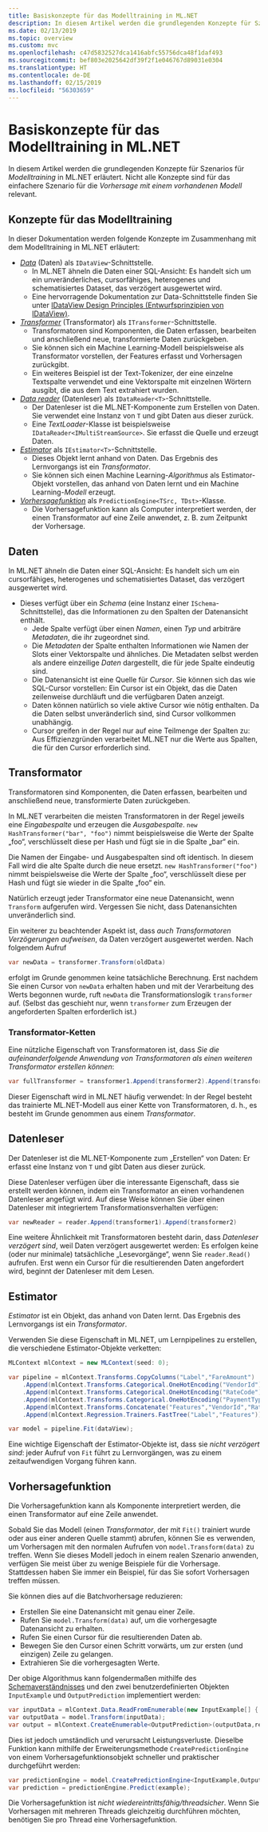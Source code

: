 ```yaml
---
title: Basiskonzepte für das Modelltraining in ML.NET
description: In diesem Artikel werden die grundlegenden Konzepte für Szenarios für *Modelltraining* in ML.NET erläutert. Nicht alle Konzepte sind für das einfachere Szenario für die *Vorhersage mit einem vorhandenen Modell* relevant.
ms.date: 02/13/2019
ms.topic: overview
ms.custom: mvc
ms.openlocfilehash: c47d5832527dca1416abfc55756dca48f1daf493
ms.sourcegitcommit: bef803e2025642df39f2f1e046767d89031e0304
ms.translationtype: HT
ms.contentlocale: de-DE
ms.lasthandoff: 02/15/2019
ms.locfileid: "56303659"
---
```

# <a name="basic-concepts-for-model-training-in-mlnet"></a>Basiskonzepte für das Modelltraining in ML.NET

In diesem Artikel werden die grundlegenden Konzepte für Szenarios für *Modelltraining* in ML.NET erläutert. Nicht alle Konzepte sind für das einfachere Szenario für die *Vorhersage mit einem vorhandenen Modell* relevant.

## <a name="model-training-concepts"></a>Konzepte für das Modelltraining

In dieser Dokumentation werden folgende Konzepte im Zusammenhang mit dem Modelltraining in ML.NET erläutert:

- [*Data*](#data) (Daten) als `IDataView`-Schnittstelle.
  - In ML.NET ähneln die Daten einer SQL-Ansicht: Es handelt sich um ein unveränderliches, cursorfähiges, heterogenes und schematisiertes Dataset, das verzögert ausgewertet wird. 
  - Eine hervorragende Dokumentation zur Data-Schnittstelle finden Sie unter [IDataView Design Principles (Entwurfsprinzipien von IDataView)](https://github.com/dotnet/machinelearning/blob/master/docs/code/IDataViewDesignPrinciples.md).
- [*Transformer*](#transformer) (Transformator) als `ITransformer`-Schnittstelle.
  - Transformatoren sind Komponenten, die Daten erfassen, bearbeiten und anschließend neue, transformierte Daten zurückgeben.
  - Sie können sich ein Machine Learning-Modell beispielsweise als Transformator vorstellen, der Features erfasst und Vorhersagen zurückgibt.
  - Ein weiteres Beispiel ist der Text-Tokenizer, der eine einzelne Textspalte verwendet und eine Vektorspalte mit einzelnen Wörtern ausgibt, die aus dem Text extrahiert wurden.
- [*Data reader*](#data-reader) (Datenleser) als `IDataReader<T>`-Schnittstelle.
  - Der Datenleser ist die ML.NET-Komponente zum Erstellen von Daten. Sie verwendet eine Instanz von `T` und gibt Daten aus dieser zurück. 
  - Eine *TextLoader*-Klasse ist beispielsweise `IDataReader<IMultiStreamSource>`. Sie erfasst die Quelle und erzeugt Daten. 
- [*Estimator*](#estimator) als `IEstimator<T>`-Schnittstelle.
  - Dieses Objekt lernt anhand von Daten. Das Ergebnis des Lernvorgangs ist ein *Transformator*.
  - Sie können sich einen Machine Learning-*Algorithmus* als Estimator-Objekt vorstellen, das anhand von Daten lernt und ein Machine Learning-*Modell* erzeugt.
- [*Vorhersagefunktion*](#prediction-function) als `PredictionEngine<TSrc, TDst>`-Klasse.
  - Die Vorhersagefunktion kann als Computer interpretiert werden, der einen Transformator auf eine Zeile anwendet, z. B. zum Zeitpunkt der Vorhersage.

## <a name="data"></a>Daten

In ML.NET ähneln die Daten einer SQL-Ansicht: Es handelt sich um ein cursorfähiges, heterogenes und schematisiertes Dataset, das verzögert ausgewertet wird.

- Dieses verfügt über ein *Schema* (eine Instanz einer `ISchema`-Schnittstelle), das die Informationen zu den Spalten der Datenansicht enthält.
  - Jede Spalte verfügt über einen *Namen*, einen *Typ* und arbiträre *Metadaten*, die ihr zugeordnet sind.
  - Die *Metadaten* der Spalte enthalten Informationen wie Namen der Slots einer Vektorspalte und ähnliches. Die Metadaten selbst werden als andere einzeilige *Daten* dargestellt, die für jede Spalte eindeutig sind.
  - Die Datenansicht ist eine Quelle für *Cursor*. Sie können sich das wie SQL-Cursor vorstellen: Ein Cursor ist ein Objekt, das die Daten zeilenweise durchläuft und die verfügbaren Daten anzeigt.
  - Daten können natürlich so viele aktive Cursor wie nötig enthalten. Da die Daten selbst unveränderlich sind, sind Cursor vollkommen unabhängig.
  - Cursor greifen in der Regel nur auf eine Teilmenge der Spalten zu: Aus Effizienzgründen verarbeitet ML.NET nur die Werte aus Spalten, die für den Cursor erforderlich sind.

## <a name="transformer"></a>Transformator

Transformatoren sind Komponenten, die Daten erfassen, bearbeiten und anschließend neue, transformierte Daten zurückgeben.

In ML.NET verarbeiten die meisten Transformatoren in der Regel jeweils eine *Eingabespalte* und erzeugen die *Ausgabespalte*. `new HashTransformer("bar", "foo")` nimmt beispielsweise die Werte der Spalte „foo“, verschlüsselt diese per Hash und fügt sie in die Spalte „bar“ ein. 

Die Namen der Eingabe- und Ausgabespalten sind oft identisch. In diesem Fall wird die alte Spalte durch die neue ersetzt. `new HashTransformer("foo")` nimmt beispielsweise die Werte der Spalte „foo“, verschlüsselt diese per Hash und fügt sie wieder in die Spalte „foo“ ein. 

Natürlich erzeugt jeder Transformator eine neue Datenansicht, wenn `Transform` aufgerufen wird. Vergessen Sie nicht, dass Datenansichten unveränderlich sind.

Ein weiterer zu beachtender Aspekt ist, dass *auch Transformatoren Verzögerungen aufweisen*, da Daten verzögert ausgewertet werden. Nach folgendem Aufruf

```csharp
var newData = transformer.Transform(oldData)
```

erfolgt im Grunde genommen keine tatsächliche Berechnung. Erst nachdem Sie einen Cursor von `newData` erhalten haben und mit der Verarbeitung des Werts begonnen wurde, ruft `newData` die Transformationslogik `transformer` auf. (Selbst das geschieht nur, wenn `transformer` zum Erzeugen der angeforderten Spalten erforderlich ist.)

### <a name="transformer-chains"></a>Transformator-Ketten

Eine nützliche Eigenschaft von Transformatoren ist, dass *Sie die aufeinanderfolgende Anwendung von Transformatoren als einen weiteren Transformator erstellen können*:

```csharp
var fullTransformer = transformer1.Append(transformer2).Append(transformer3);
```

Dieser Eigenschaft wird in ML.NET häufig verwendet: In der Regel besteht das trainierte ML.NET-Modell aus einer Kette von Transformatoren, d. h., es besteht im Grunde genommen aus einem *Transformator*.

## <a name="data-reader"></a>Datenleser

Der Datenleser ist die ML.NET-Komponente zum „Erstellen“ von Daten: Er erfasst eine Instanz von `T` und gibt Daten aus dieser zurück.

Diese Datenleser verfügen über die interessante Eigenschaft, dass sie erstellt werden können, indem ein Transformator an einen vorhandenen Datenleser angefügt wird. Auf diese Weise können Sie über einen Datenleser mit integriertem Transformationsverhalten verfügen:

```csharp
var newReader = reader.Append(transformer1).Append(transformer2)
```

Eine weitere Ähnlichkeit mit Transformatoren besteht darin, dass *Datenleser verzögert sind*, weil Daten verzögert ausgewertet werden: Es erfolgen keine (oder nur minimale) tatsächliche „Lesevorgänge“, wenn Sie `reader.Read()` aufrufen. Erst wenn ein Cursor für die resultierenden Daten angefordert wird, beginnt der Datenleser mit dem Lesen.

## <a name="estimator"></a>Estimator

*Estimator* ist ein Objekt, das anhand von Daten lernt. Das Ergebnis des Lernvorgangs ist ein *Transformator*.

Verwenden Sie diese Eigenschaft in ML.NET, um Lernpipelines zu erstellen, die verschiedene Estimator-Objekte verketten:

```csharp
MLContext mlContext = new MLContext(seed: 0);

var pipeline = mlContext.Transforms.CopyColumns("Label","FareAmount")
    .Append(mlContext.Transforms.Categorical.OneHotEncoding("VendorId"))
    .Append(mlContext.Transforms.Categorical.OneHotEncoding("RateCode"))
    .Append(mlContext.Transforms.Categorical.OneHotEncoding("PaymentType"))
    .Append(mlContext.Transforms.Concatenate("Features","VendorId","RateCode","PassengerCount","TripTime","TripDistance","PaymentType"))
    .Append(mlContext.Regression.Trainers.FastTree("Label","Features"));

var model = pipeline.Fit(dataView);
```

Eine wichtige Eigenschaft der Estimator-Objekte ist, dass sie *nicht verzögert sind*: jeder Aufruf von `Fit` führt zu Lernvorgängen, was zu einem zeitaufwendigen Vorgang führen kann.

## <a name="prediction-function"></a>Vorhersagefunktion

Die Vorhersagefunktion kann als Komponente interpretiert werden, die einen Transformator auf eine Zeile anwendet.

Sobald Sie das Modell (einen *Transformator*, der mit `Fit()` trainiert wurde oder aus einer anderen Quelle stammt) abrufen, können Sie es verwenden, um Vorhersagen mit den normalen Aufrufen von `model.Transform(data)` zu treffen. Wenn Sie dieses Modell jedoch in einem realen Szenario anwenden, verfügen Sie meist über zu wenige Beispiele für die Vorhersage. Stattdessen haben Sie immer ein Beispiel, für das Sie sofort Vorhersagen treffen müssen.

Sie können dies auf die Batchvorhersage reduzieren:

- Erstellen Sie eine Datenansicht mit genau einer Zeile.
- Rufen Sie `model.Transform(data)` auf, um die vorhergesagte Datenansicht zu erhalten.
- Rufen Sie einen Cursor für die resultierenden Daten ab.
- Bewegen Sie den Cursor einen Schritt vorwärts, um zur ersten (und einzigen) Zeile zu gelangen.
- Extrahieren Sie die vorhergesagten Werte.

Der obige Algorithmus kann folgendermaßen mithilfe des [Schemaverständnisses](https://github.com/dotnet/machinelearning/blob/master/docs/code/SchemaComprehension.md) und den zwei benutzerdefinierten Objekten `InputExample` und `OutputPrediction` implementiert werden:

```csharp
var inputData = mlContext.Data.ReadFromEnumerable(new InputExample[] { example });
var outputData = model.Transform(inputData);
var output = mlContext.CreateEnumerable<OutputPrediction>(outputData,reuseRowObject:false).First();
```

Dies ist jedoch umständlich und verursacht Leistungsverluste. Dieselbe Funktion kann mithilfe der Erweiterungsmethode `CreatePredictionEngine` von einem Vorhersagefunktionsobjekt schneller und praktischer durchgeführt werden:

```csharp
var predictionEngine = model.CreatePredictionEngine<InputExample,OutputPrediction>(mlContext);
var prediction = predictionEngine.Predict(example);
```

Die Vorhersagefunktion ist *nicht wiedereintrittsfähig/threadsicher*. Wenn Sie Vorhersagen mit mehreren Threads gleichzeitig durchführen möchten, benötigen Sie pro Thread eine Vorhersagefunktion.
